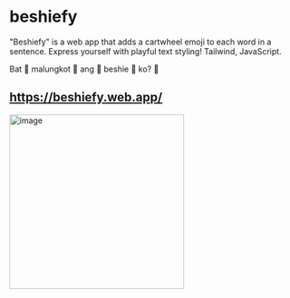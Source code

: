 # beshiefy
"Beshiefy" is a web app that adds a cartwheel emoji to each word in a sentence. Express yourself with playful text styling! Tailwind, JavaScript.

Bat 🤸 malungkot 🤸 ang 🤸 beshie 🤸 ko? 🤸

<a href='https://beshiefy.web.app/'><h2>https://beshiefy.web.app/</h2> </a>

<img width="308" alt="image" src="https://github.com/itsstphn/beshiefy/assets/40314715/b10010fb-47dd-4dcc-abe6-f8d551e16615">
